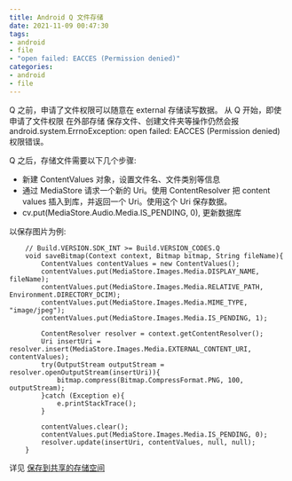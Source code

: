```yaml
---
title: Android Q 文件存储
date: 2021-11-09 00:47:30
tags: 
- android 
- file
- "open failed: EACCES (Permission denied)"
categories: 
- android
- file
---
```

Q 之前，申请了文件权限可以随意在 external 存储读写数据。
从 Q 开始，即使申请了文件权限 在外部存储 保存文件、创建文件夹等操作仍然会报 android.system.ErrnoException: open failed: EACCES (Permission denied) 权限错误。
<!-- more -->

Q 之后，存储文件需要以下几个步骤:
- 新建 ContentValues 对象，设置文件名、文件类别等信息
- 通过 MediaStore 请求一个新的 Uri。使用 ContentResolver 把 content values 插入到库，并返回一个 Uri。使用这个 Uri 保存数据。
- cv.put(MediaStore.Audio.Media.IS_PENDING, 0), 更新数据库

以保存图片为例:
```
	// Build.VERSION.SDK_INT >= Build.VERSION_CODES.Q
	void saveBitmap(Context context, Bitmap bitmap, String fileName){
		ContentValues contentValues = new ContentValues();
		contentValues.put(MediaStore.Images.Media.DISPLAY_NAME, fileName);
		contentValues.put(MediaStore.Images.Media.RELATIVE_PATH, Environment.DIRECTORY_DCIM);
		contentValues.put(MediaStore.Images.Media.MIME_TYPE, "image/jpeg");
		contentValues.put(MediaStore.Images.Media.IS_PENDING, 1);

		ContentResolver resolver = context.getContentResolver();
		Uri insertUri = resolver.insert(MediaStore.Images.Media.EXTERNAL_CONTENT_URI, contentValues);
		try(OutputStream outputStream = resolver.openOutputStream(insertUri)){
			bitmap.compress(Bitmap.CompressFormat.PNG, 100, outputStream);
		}catch (Exception e){
			e.printStackTrace();
		}

		contentValues.clear();
		contentValues.put(MediaStore.Images.Media.IS_PENDING, 0);
		resolver.update(insertUri, contentValues, null, null);
	}
```

详见 [保存到共享的存储空间](https://developer.android.google.cn/training/data-storage/shared)